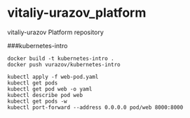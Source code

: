 # vitaliy-urazov_platform
vitaliy-urazov Platform repository

###kubernetes-intro
```
docker build -t kubernetes-intro .
docker push vurazov/kubernetes-intro
```

```
kubectl apply -f web-pod.yaml
kubectl get pods
kubectl get pod web -o yaml
kubectl describe pod web
kubectl get pods -w
kubectl port-forward --address 0.0.0.0 pod/web 8000:8000

```
